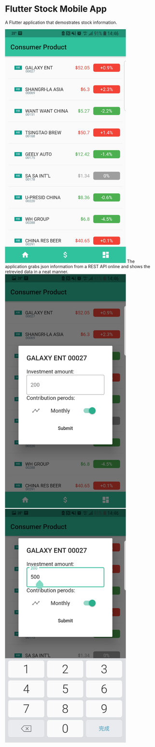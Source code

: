 # Flutter Stock Mobile App

A Flutter application that demostrates stock information.


<img src="https://github.com/adwonghk/Flutter-Stock-Mobile-App/blob/master/Screenshot1.jpg" width="400"/>
The application grabs json information from a REST API online and shows the retrevied data in a neat manner.


<img src="https://github.com/adwonghk/Flutter-Stock-Mobile-App/blob/master/Screenshot2.jpg" width="400"/>


<img src="https://github.com/adwonghk/Flutter-Stock-Mobile-App/blob/master/Screenshot3.jpg" width="400"/>

